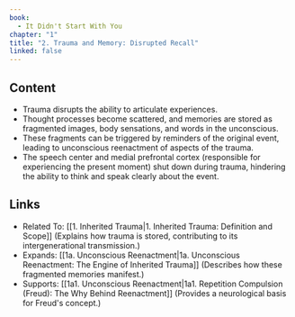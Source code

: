 ```yaml
---
book:
  - It Didn't Start With You
chapter: "1"
title: "2. Trauma and Memory: Disrupted Recall"
linked: false
---
```

## Content

- Trauma disrupts the ability to articulate experiences.
- Thought processes become scattered, and memories are stored as fragmented images, body sensations, and words in the unconscious. 
- These fragments can be triggered by reminders of the original event, leading to unconscious reenactment of aspects of the trauma. 
- The speech center and medial prefrontal cortex (responsible for experiencing the present moment) shut down during trauma, hindering the ability to think and speak clearly about the event.

## Links

- Related To: [[1. Inherited Trauma|1. Inherited Trauma: Definition and Scope]] (Explains how trauma is stored, contributing to its intergenerational transmission.)
- Expands: [[1a. Unconscious Reenactment|1a. Unconscious Reenactment: The Engine of Inherited Trauma]] (Describes how these fragmented memories manifest.)
- Supports: [[1a1. Unconscious Reenactment|1a1. Repetition Compulsion (Freud): The Why Behind Reenactment]] (Provides a neurological basis for Freud's concept.)